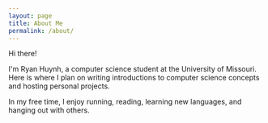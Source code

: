 ```yaml
---
layout: page
title: About Me
permalink: /about/
---
```


Hi there!

I'm Ryan Huynh, a computer science student at the University of Missouri. 
Here is where I plan on writing introductions to computer science concepts and hosting personal projects.

In my free time, I enjoy running, reading, learning new languages, and hanging out with others.
